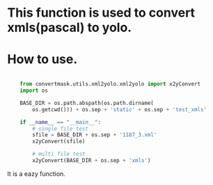 <!--
 * @lanhuage: markdown
 * @Descripttion: 
 * @version: beta
 * @Author: xiaoshuyui
 * @Date: 2020-10-22 09:30:49
 * @LastEditors: xiaoshuyui
 * @LastEditTime: 2020-10-23 09:24:17
-->
# This function is used to convert xmls(pascal) to yolo.

# How to use.

```python

    from convertmask.utils.xml2yolo.xml2yolo import x2yConvert
    import os

    BASE_DIR = os.path.abspath(os.path.dirname(
        os.getcwd())) + os.sep + 'static' + os.sep + 'test_xmls'

    if __name__ == "__main__":
        # single file test
        sfile = BASE_DIR + os.sep + '1187_3.xml'
        x2yConvert(sfile)

        # multi file test
        x2yConvert(BASE_DIR + os.sep + 'xmls')
```

It is a eazy function.